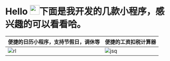 
# Hello <img src="https://user-images.githubusercontent.com/12118567/87376971-7116d000-c5be-11ea-89af-d2460c0cc3ea.gif" width="30 px">下面是我开发的几款小程序，感兴趣的可以看看哈。

便捷的日历小程序，支持节假日，调休等 | 便捷的工资扣税计算器
--- | ---
![rl](https://user-images.githubusercontent.com/12118567/109082668-64a34a00-773f-11eb-93cd-bc83b55fd846.jpg) | ![jsq](https://user-images.githubusercontent.com/12118567/109082681-6836d100-773f-11eb-9700-c8d217ccdbd5.jpg)
